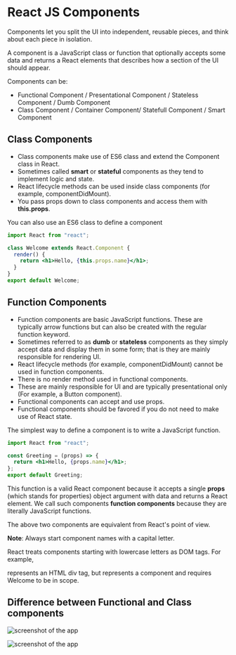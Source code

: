 # React JS Components

Components let you split the UI into independent, reusable pieces, and think about each piece in isolation.

A component is a JavaScript class or function that optionally accepts some data and returns a React elements that describes how a section of the UI should appear.

Components can be:

- Functional Component / Presentational Component / Stateless Component / Dumb Component
- Class Component / Container Component/ Statefull Component / Smart Component

## Class Components

- Class components make use of ES6 class and extend the Component class in React.
- Sometimes called **smart** or **stateful** components as they tend to implement logic and state.
- React lifecycle methods can be used inside class components (for example, componentDidMount).
- You pass props down to class components and access them with **this.props**.

You can also use an ES6 class to define a component

```jsx
import React from "react";

class Welcome extends React.Component {
  render() {
    return <h1>Hello, {this.props.name}</h1>;
  }
}
export default Welcome;
```

## Function Components

- Function components are basic JavaScript functions. These are typically arrow functions but can also be created with the regular function keyword.
- Sometimes referred to as **dumb** or **stateless** components as they simply accept data and display them in some form; that is they are mainly responsible for rendering UI.
- React lifecycle methods (for example, componentDidMount) cannot be used in function components.
- There is no render method used in functional components.
- These are mainly responsible for UI and are typically presentational only (For example, a Button component).
- Functional components can accept and use props.
- Functional components should be favored if you do not need to make use of React state.

The simplest way to define a component is to write a JavaScript function.

```jsx
import React from "react";

const Greeting = (props) => {
  return <h1>Hello, {props.name}</h1>;
};
export default Greeting;
```

This function is a valid React component because it accepts a single **props** (which stands for properties) object argument with data and returns a React element. We call such components **function components** because they are literally JavaScript functions.

The above two components are equivalent from React's point of view.

**Note**: Always start component names with a capital letter.

React treats components starting with lowercase letters as DOM tags. For example, <div /> represents an HTML div tag, but <Welcome /> represents a component and requires Welcome to be in scope.

## Difference between Functional and Class components

![screenshot of the app](https://raw.githubusercontent.com/praveenorugantitech/praveenorugantitech-reactjs-course/master/4_Components/images/components_comparision.PNG)

![screenshot of the app](https://raw.githubusercontent.com/praveenorugantitech/praveenorugantitech-reactjs-course/master/4_Components/images/components.PNG)
